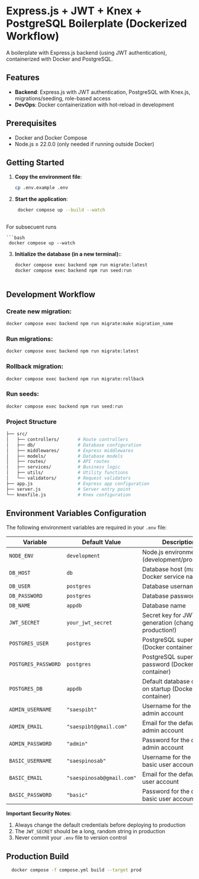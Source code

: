 # Express.js + JWT + Knex + PostgreSQL Boilerplate (Dockerized Workflow)

A boilerplate with Express.js backend (using JWT authentication), containerized with Docker and PostgreSQL.

## Features

- **Backend**: Express.js with JWT authentication, PostgreSQL with Knex.js, migrations/seeding, role-based access
- **DevOps**: Docker containerization with hot-reload in development

## Prerequisites

- Docker and Docker Compose
- Node.js ≥ 22.0.0 (only needed if running outside Docker)

## Getting Started

1. **Copy the environment file**:
   ```bash
   cp .env.example .env

2. **Start the application**:
   ```bash
    docker compose up --build --watch
    
  For subsecuent runs
  
    ```bash
     docker compose up --watch
    
 3. **Initialize the database (in a new terminal):**:
    ```bash
    docker compose exec backend npm run migrate:latest
    docker compose exec backend npm run seed:run
  
## Development Workflow
### Create new migration:

  ```bash
  docker compose exec backend npm run migrate:make migration_name
  ````
### Run migrations:

```bash
docker compose exec backend npm run migrate:latest
```
### Rollback migration:
```bash
docker compose exec backend npm run migrate:rollback
```
### Run seeds:
```bash
docker compose exec backend npm run seed:run
```


### Project Structure
```bash
├── src/
│   ├── controllers/       # Route controllers
│   ├── db/                # Database configuration
│   ├── middlewares/       # Express middlewares
│   ├── models/            # Database models
│   ├── routes/            # API routes
│   ├── services/          # Business logic
│   ├── utils/             # Utility functions
│   └── validators/        # Request validators
├── app.js                 # Express app configuration
├── server.js              # Server entry point
└── knexfile.js            # Knex configuration
```
## Environment Variables Configuration

The following environment variables are required in your `.env` file:

| Variable             | Default Value            | Description                                                                 |
|----------------------|--------------------------|-----------------------------------------------------------------------------|
| `NODE_ENV`           | `development`            | Node.js environment (development/production)                                |
| `DB_HOST`            | `db`                     | Database host (matches Docker service name)                                 |
| `DB_USER`            | `postgres`               | Database username                                                           |
| `DB_PASSWORD`        | `postgres`               | Database password                                                           |
| `DB_NAME`            | `appdb`                  | Database name                                                               |
| `JWT_SECRET`         | `your_jwt_secret`        | Secret key for JWT token generation (change in production!)                 |
| `POSTGRES_USER`      | `postgres`               | PostgreSQL superuser (Docker container)                                     |
| `POSTGRES_PASSWORD`  | `postgres`               | PostgreSQL superuser password (Docker container)                            |
| `POSTGRES_DB`        | `appdb`                  | Default database created on startup (Docker container)                      |
| `ADMIN_USERNAME`     | `"saespibt"`             | Username for the default admin account                                     |
| `ADMIN_EMAIL`        | `"saespibt@gmail.com"`   | Email for the default admin account                                        |
| `ADMIN_PASSWORD`     | `"admin"`                | Password for the default admin account                                     |
| `BASIC_USERNAME`     | `"saespinosab"`          | Username for the default basic user account                                |
| `BASIC_EMAIL`        | `"saespinosab@gmail.com"`| Email for the default basic user account                                   |
| `BASIC_PASSWORD`     | `"basic"`                | Password for the default basic user account                                |

**Important Security Notes**:
1. Always change the default credentials before deploying to production
2. The `JWT_SECRET` should be a long, random string in production
3. Never commit your `.env` file to version control

## Production Build
```bash
  docker compose -f compose.yml build --target prod
